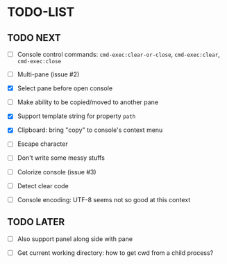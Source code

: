 
# TODO-LIST

## TODO NEXT

 - [ ] Console control commands: `cmd-exec:clear-or-close`, `cmd-exec:clear`, `cmd-exec:close`

 - [ ] Multi-pane (issue #2)
  - [X] Select pane before open console
  - [ ] Make ability to be copied/moved to another pane

 - [X] Support template string for property `path`

 - [X] Clipboard: bring "copy" to console's context menu

 - [ ] Escape character
  - [ ] Don't write some messy stuffs
  - [ ] Colorize console (issue #3)
  - [ ] Detect clear code

 - [ ] Console encoding: UTF-8 seems not so good at this context

## TODO LATER

 - [ ] Also support panel along side with pane

 - [ ] Get current working directory: how to get cwd from a child process?

